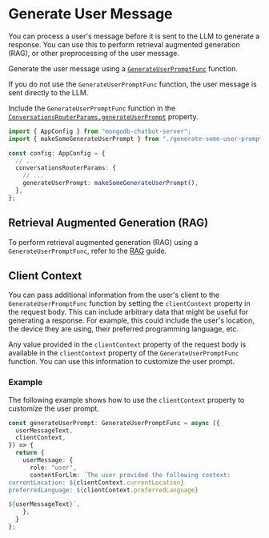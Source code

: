 # Generate User Message

You can process a user's message before it is sent to the LLM to generate a response.
You can use this to perform retrieval augmented generation (RAG), or other preprocessing of the user message.

Generate the user message using a [`GenerateUserPromptFunc`](../reference/server/modules.md#generateuserpromptfunc) function.

If you do not use the `GenerateUserPromptFunc` function,
the user message is sent directly to the LLM.

Include the `GenerateUserPromptFunc` function in the [`ConversationsRouterParams.generateUserPrompt`](../reference/server/interfaces/ConversationsRouterParams.md#generateuserprompt) property.

```ts
import { AppConfig } from "mongodb-chatbot-server";
import { makeSomeGenerateUserPrompt } from "./generate-some-user-prompt";

const config: AppConfig = {
  // ...
  conversationsRouterParams: {
    // ...
    generateUserPrompt: makeSomeGenerateUserPrompt(),
  },
};
```

## Retrieval Augmented Generation (RAG)

To perform retrieval augmented generation (RAG) using a `GenerateUserPromptFunc`,
refer to the [RAG](./rag/index.md) guide.

## Client Context

You can pass additional information from the user's client to the
`GenerateUserPromptFunc` function by setting the `clientContext` property in the
request body. This can include arbitrary data that might be useful for generating
a response. For example, this could include the user's location, the device they
are using, their preferred programming language, etc.

Any value provided in the `clientContext` property of the request body is
available in the `clientContext` property of the `GenerateUserPromptFunc`
function. You can use this information to customize the user prompt.

### Example

The following example shows how to use the `clientContext` property to customize
the user prompt.

```ts
const generateUserPrompt: GenerateUserPromptFunc = async ({
  userMessageText,
  clientContext,
}) => {
  return {
    userMessage: {
      role: "user",
      contentForLlm: `The user provided the following context:
currentLocation: ${clientContext.currentLocation}
preferredLanguage: ${clientContext.preferredLanguage}

${userMessageText}`,
    },
  }
};
```
